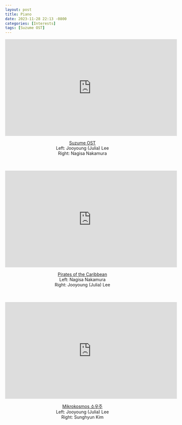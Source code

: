 ```yaml
---
layout: post
title: Piano
date: 2023-11-28 22:13 -0800
categories: [Interests]
tags: [Suzume OST]
---
```

<div style="text-align:center;">
  <iframe width="560" height="315" src="https://www.youtube.com/embed/nGdU0ipazQA?si=q5bPRLheyBya19ua" title="YouTube video player" frameborder="0" allow="accelerometer; autoplay; clipboard-write; encrypted-media; gyroscope; picture-in-picture" allowfullscreen></iframe> <br>

  <a href="https://youtu.be/nGdU0ipazQA">Suzume OST</a> <br>
  Left: Jooyoung (Julia) Lee <br>
  Right: Nagisa Nakamura <br><br><br>

  <iframe width="560" height="315" src="https://www.youtube.com/embed/RTRvrRRkUOk?si=ea3zjOC7xKpUTuqO" title="YouTube video player" frameborder="0" allow="accelerometer; autoplay; clipboard-write; encrypted-media; gyroscope; picture-in-picture; web-share" allowfullscreen></iframe> <br>

  <a href="https://youtube.com/shorts/RTRvrRRkUOk">Pirates of the Caribbean</a> <br>
  Left: Nagisa Nakamura <br>
  Right: Jooyoung (Julia) Lee <br><br><br>

  <iframe width="560" height="315" src="https://www.youtube.com/embed/hQoicvqabnY?si=Snq23vkB3sDa2tYi" title="YouTube video player" frameborder="0" allow="accelerometer; autoplay; clipboard-write; encrypted-media; gyroscope; picture-in-picture; web-share" allowfullscreen></iframe> <br>

  <a href="https://youtube.com/shorts/hQoicvqabnY?feature=share">Mikrokosmos 소우주</a> <br>
  Left: Jooyoung (Julia) Lee<br>
  Right: Sunghyun Kim<br><br><br>
</div>